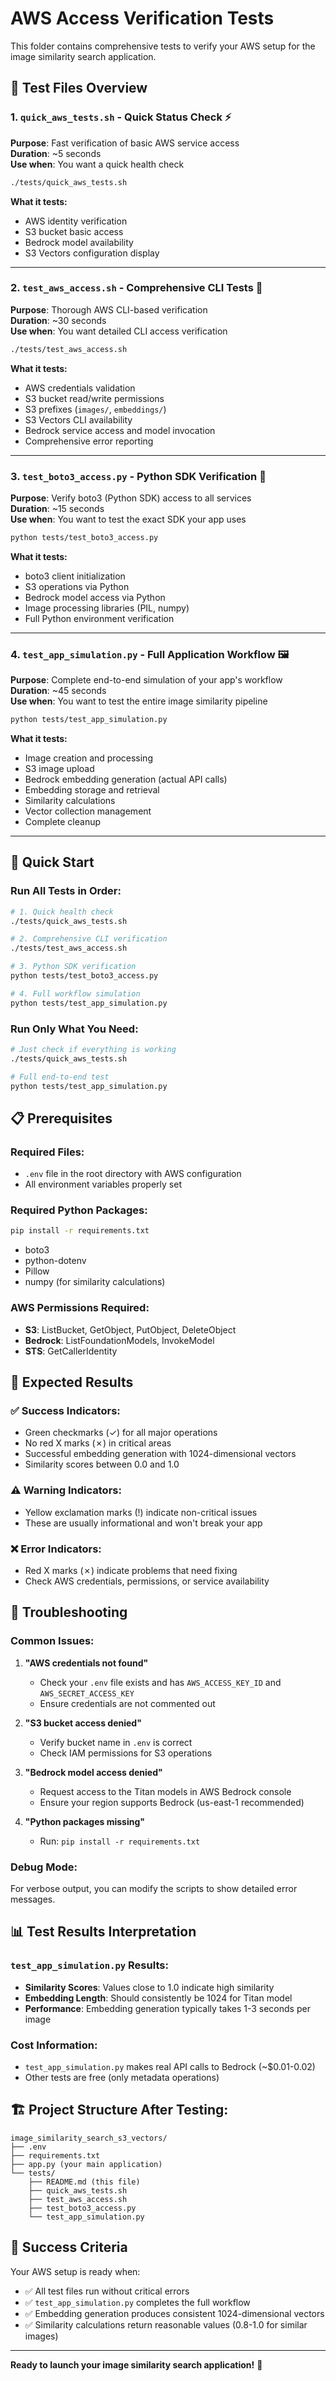 # AWS Access Verification Tests

This folder contains comprehensive tests to verify your AWS setup for the image similarity search application.

## 📁 Test Files Overview

### 1. `quick_aws_tests.sh` - Quick Status Check ⚡
**Purpose**: Fast verification of basic AWS service access  
**Duration**: ~5 seconds  
**Use when**: You want a quick health check

```bash
./tests/quick_aws_tests.sh
```

**What it tests:**
- AWS identity verification
- S3 bucket basic access
- Bedrock model availability
- S3 Vectors configuration display

---

### 2. `test_aws_access.sh` - Comprehensive CLI Tests 🔧
**Purpose**: Thorough AWS CLI-based verification  
**Duration**: ~30 seconds  
**Use when**: You want detailed CLI access verification

```bash
./tests/test_aws_access.sh
```

**What it tests:**
- AWS credentials validation
- S3 bucket read/write permissions
- S3 prefixes (`images/`, `embeddings/`)
- S3 Vectors CLI availability
- Bedrock service access and model invocation
- Comprehensive error reporting

---

### 3. `test_boto3_access.py` - Python SDK Verification 🐍
**Purpose**: Verify boto3 (Python SDK) access to all services  
**Duration**: ~15 seconds  
**Use when**: You want to test the exact SDK your app uses

```bash
python tests/test_boto3_access.py
```

**What it tests:**
- boto3 client initialization
- S3 operations via Python
- Bedrock model access via Python
- Image processing libraries (PIL, numpy)
- Full Python environment verification

---

### 4. `test_app_simulation.py` - Full Application Workflow 🖼️
**Purpose**: Complete end-to-end simulation of your app's workflow  
**Duration**: ~45 seconds  
**Use when**: You want to test the entire image similarity pipeline

```bash
python tests/test_app_simulation.py
```

**What it tests:**
- Image creation and processing
- S3 image upload
- Bedrock embedding generation (actual API calls)
- Embedding storage and retrieval
- Similarity calculations
- Vector collection management
- Complete cleanup

---

## 🚀 Quick Start

### Run All Tests in Order:
```bash
# 1. Quick health check
./tests/quick_aws_tests.sh

# 2. Comprehensive CLI verification
./tests/test_aws_access.sh

# 3. Python SDK verification
python tests/test_boto3_access.py

# 4. Full workflow simulation
python tests/test_app_simulation.py
```

### Run Only What You Need:
```bash
# Just check if everything is working
./tests/quick_aws_tests.sh

# Full end-to-end test
python tests/test_app_simulation.py
```

## 📋 Prerequisites

### Required Files:
- `.env` file in the root directory with AWS configuration
- All environment variables properly set

### Required Python Packages:
```bash
pip install -r requirements.txt
```
- boto3
- python-dotenv
- Pillow
- numpy (for similarity calculations)

### AWS Permissions Required:
- **S3**: ListBucket, GetObject, PutObject, DeleteObject
- **Bedrock**: ListFoundationModels, InvokeModel
- **STS**: GetCallerIdentity

## 🎯 Expected Results

### ✅ Success Indicators:
- Green checkmarks (✓) for all major operations
- No red X marks (✗) in critical areas
- Successful embedding generation with 1024-dimensional vectors
- Similarity scores between 0.0 and 1.0

### ⚠️ Warning Indicators:
- Yellow exclamation marks (!) indicate non-critical issues
- These are usually informational and won't break your app

### ❌ Error Indicators:
- Red X marks (✗) indicate problems that need fixing
- Check AWS credentials, permissions, or service availability

## 🔧 Troubleshooting

### Common Issues:

1. **"AWS credentials not found"**
   - Check your `.env` file exists and has `AWS_ACCESS_KEY_ID` and `AWS_SECRET_ACCESS_KEY`
   - Ensure credentials are not commented out

2. **"S3 bucket access denied"**
   - Verify bucket name in `.env` is correct
   - Check IAM permissions for S3 operations

3. **"Bedrock model access denied"**
   - Request access to the Titan models in AWS Bedrock console
   - Ensure your region supports Bedrock (us-east-1 recommended)

4. **"Python packages missing"**
   - Run: `pip install -r requirements.txt`

### Debug Mode:
For verbose output, you can modify the scripts to show detailed error messages.

## 📊 Test Results Interpretation

### `test_app_simulation.py` Results:
- **Similarity Scores**: Values close to 1.0 indicate high similarity
- **Embedding Length**: Should consistently be 1024 for Titan model
- **Performance**: Embedding generation typically takes 1-3 seconds per image

### Cost Information:
- `test_app_simulation.py` makes real API calls to Bedrock (~$0.01-0.02)
- Other tests are free (only metadata operations)

## 🏗️ Project Structure After Testing:
```
image_similarity_search_s3_vectors/
├── .env
├── requirements.txt
├── app.py (your main application)
└── tests/
    ├── README.md (this file)
    ├── quick_aws_tests.sh
    ├── test_aws_access.sh
    ├── test_boto3_access.py
    └── test_app_simulation.py
```

## 🎉 Success Criteria

Your AWS setup is ready when:
- ✅ All test files run without critical errors
- ✅ `test_app_simulation.py` completes the full workflow
- ✅ Embedding generation produces consistent 1024-dimensional vectors
- ✅ Similarity calculations return reasonable values (0.8-1.0 for similar images)

---

**Ready to launch your image similarity search application!** 🚀

